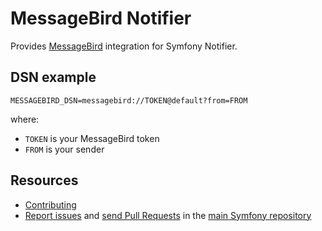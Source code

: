 MessageBird Notifier
====================

Provides [MessageBird](https://www.messagebird.com/) integration for Symfony Notifier.

DSN example
-----------

```
MESSAGEBIRD_DSN=messagebird://TOKEN@default?from=FROM
```

where:
 - `TOKEN` is your MessageBird token
 - `FROM` is your sender

Resources
---------

 * [Contributing](https://symfony.com/doc/current/contributing/index.html)
 * [Report issues](https://github.com/symfony/symfony/issues) and
   [send Pull Requests](https://github.com/symfony/symfony/pulls)
   in the [main Symfony repository](https://github.com/symfony/symfony)
